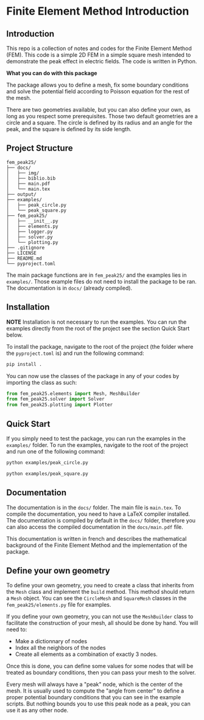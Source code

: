 # Finite Element Method Introduction

## Introduction

This repo is a collection of notes and codes for the Finite Element Method (FEM). This code is a simple 2D FEM in a simple square mesh intended to demonstrate the peak effect in electric fields. The code is written in Python.

**What you can do with this package**

The package allows you to define a mesh, fix some boundary conditions and solve the potential field according to Poisson equation for the rest of the mesh.

There are two geometries available, but you can also define your own, as long as you respect some prerequisites. Those two default
geometries are a circle and a square. The circle is defined by its radius and an angle for the peak, and the square is defined by its side length.

## Project Structure

```
fem_peak25/
├── docs/
│   ├── img/
│   ├── biblio.bib
│   ├── main.pdf
│   └── main.tex
├── output/
├── examples/
│   ├── peak_circle.py
│   └── peak_square.py
├── fem_peak25/
│   ├── __init__.py
│   ├── elements.py
│   ├── logger.py
│   ├── solver.py
│   └── plotting.py
├── .gitignore
├── LICENSE
├── README.md
└── pyproject.toml
```

The main package functions are in `fem_peak25/` and the examples lies in `examples/`. Those example
files do not need to install the package to be ran. The documentation is in `docs/` (already compiled).

## Installation

**NOTE** Installation is not necessary to run the examples. You can run the examples directly from the root of the project see the section Quick Start below.

To install the package, navigate to the root of the project (the folder where the `pyproject.toml` is) and run the following command:

```bash
pip install .
```

You can now use the classes of the package in any of your codes by importing the class as such:

```python
from fem_peak25.elements import Mesh, MeshBuilder
from fem_peak25.solver import Solver
from fem_peak25.plotting import Plotter
```

## Quick Start

If you simply need to test the package, you can run the examples in the `examples/` folder. To run the examples, navigate to the root of the project and run one of the following command:

```bash
python examples/peak_circle.py
```

```bash
python examples/peak_square.py
```

## Documentation

The documentation is in the `docs/` folder. The main file is `main.tex`. To compile the documentation, you need to have a LaTeX compiler installed. The documentation is
compiled by default in the `docs/` folder, therefore you can also access the compiled documentation in the `docs/main.pdf` file.

This documentation is written in french and describes the mathematical background of the Finite Element Method and the implementation of the package.

## Define your own geometry

To define your own geometry, you need to create a class that inherits from the `Mesh` class and implement the `build` method. This method should return a `Mesh` object. You can see the `CircleMesh` and `SquareMesh` classes in the `fem_peak25/elements.py` file for examples.

If you define your own geometry, you can not use the `MeshBuilder` class to facilitate the construction of your mesh, all should be done by hand. You will need to:
- Make a dictionnary of nodes
- Index all the neighbors of the nodes
- Create all elements as a combination of exactly 3 nodes.

Once this is done, you can define some values
for some nodes that will be treated as boundary conditions, then you can pass your mesh to the solver.

Every mesh will always have a "peak" node, which is the center of the mesh. It is usually used to compute the "angle from center" to define a proper potential boundary conditions that you can see in the example scripts. But nothing bounds you to use this peak node as a peak, you can use it as any other node.